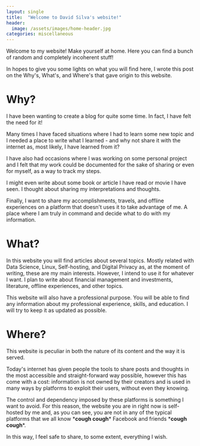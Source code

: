 ```yaml
---
layout: single
title:  "Welcome to David Silva's website!"
header:
  image: /assets/images/home-header.jpg
categories: miscellaneous
---
```


Welcome to my website! Make yourself at home. 
Here you can find a bunch of random and completely incoherent stuff!

In hopes to give you some lights on what you will find here, I wrote this post on the Why's, What's, and Where's that gave origin to this website. 

# Why? 
I have been wanting to create a blog for quite some time. 
In fact, I have felt the need for it!

Many times I have faced situations where I had to learn some new topic and I needed a place to write what I learned - and why not share it with the internet as, most likely, I have learned from it? 

I have also had occasions where I was working on some personal project and I felt that my work could be documented for the sake of sharing or even for myself, as a way to track my steps. 

I might even write about some book or article I have read or movie I have seen. I thought about sharing my interpretations and thoughts.

Finally, I want to share my accomplishments, travels, and offline experiences on a platform that doesn't uses it to take advantage of me.
A place where I am truly in command and decide what to do with my information.

# What?
In this website you will find articles about several topics. 
Mostly related with Data Science, Linux, Self-hosting, and Digital Privacy as, at the moment of writing, these are my main interests. 
However, I intend to use it for whatever I want. 
I plan to write about financial management and investments, literature, offline experiences, and other topics.

This website will also have a professional purpose. 
You will be able to find any information about my professional experience, skills, and education. 
I will try to keep it as updated as possible.

# Where?
This website is peculiar in both the nature of its content and the way it is served.

Today's internet has given people the tools to share posts and thoughts in the most accessible and straight-forward way possible, however this has come with a cost: information is not owned by their creators and is used in many ways by platforms to exploit their users, without even they knowing. 

The control and dependency imposed by these platforms is something I want to avoid. 
For this reason, the website you are in right now is self-hosted by me and, as you can see, you are not in any of the typical platforms that we all know \***cough cough**\* Facebook and friends \***cough cough**\*. 

In this way, I feel safe to share, to some extent, everything I wish.
